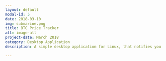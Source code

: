 ```yaml
---
layout: default
modal-id: 5
date: 2018-03-10
img: submarine.png
title: BTC Price Tracker
alt: image-alt
project-date: March 2018
category: Desktop Application
description: A simple desktop application for Linux, that notifies you when the Bitcoin price exceeds a limit set by you<br> Check it out here <a href="https://github.com/Aveek-Saha/Bitcoin-price-tracker/releases"> BTC Price Tracker!</a> 

---
```

